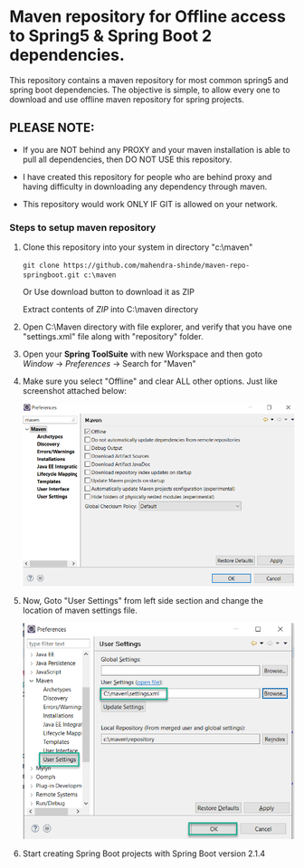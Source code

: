 # Maven repository for Offline access to Spring5 & Spring Boot 2 dependencies.

This repository contains a maven repository for most common spring5 and spring boot dependencies. The objective is simple, to allow every one to download and use offline maven repository for spring projects.

## PLEASE NOTE: 
    
*   If you are NOT behind any PROXY and your maven installation is able to pull all dependencies, then DO NOT USE this repository.

*   I have created this repository for people who are behind proxy and having difficulty in downloading any dependency through maven.

*   This repository would work ONLY IF GIT is allowed on your network.

### Steps to setup maven repository

1.  Clone this repository into your system in directory "c:\maven"

    ```git clone https://github.com/mahendra-shinde/maven-repo-springboot.git c:\maven```

    Or Use download button to   download it as ZIP

    Extract contents of _ZIP_ into C:\maven directory

2.  Open C:\Maven directory with file explorer, and verify that you have one "settings.xml" file along with "repository" folder.
3.  Open your **Spring ToolSuite** with new Workspace and then goto _Window_ -> _Preferences_ -> Search for "Maven"

4.  Make sure you select "Offline" and clear ALL other options. Just like screenshot attached below:

    ![alt text](images/maven-settings.png "Maven Settings")

5.   Now, Goto "User Settings" from left side section and change the location of maven settings file.

      ![alt text](images/maven-settings2.png "Maven Settings")  

6.  Start creating Spring Boot projects with Spring Boot version 2.1.4